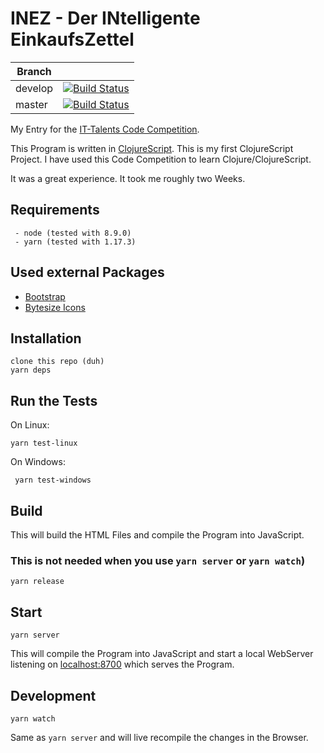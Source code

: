 ﻿# INEZ - Der INtelligente EinkaufsZettel

| Branch  |                                                                                                                                 |
| ------- | ------------------------------------------------------------------------------------------------------------------------------- |
| develop | [![Build Status](https://travis-ci.com/p85/ines.svg?token=WBCzZARApxyW7X3Upy1E&branch=develop)](https://travis-ci.com/p85/ines) |
| master  | [![Build Status](https://travis-ci.com/p85/ines.svg?token=WBCzZARApxyW7X3Upy1E&branch=master)](https://travis-ci.com/p85/ines)  |


My Entry for the [IT-Talents Code Competition](https://www.it-talents.de/foerderung/code-competition/edeka-digital-code-competition-08-2019).

This Program is written in [ClojureScript](https://clojurescript.org/). This is my first ClojureScript Project. I have used this Code Competition to learn Clojure/ClojureScript.

It was a great experience. It took me roughly two Weeks.

## Requirements
	 - node (tested with 8.9.0)
	 - yarn (tested with 1.17.3)
## Used external Packages
- [Bootstrap](https://getbootstrap.com/)
- [Bytesize Icons](https://github.com/danklammer/bytesize-icons/)
## Installation
    clone this repo (duh)
    yarn deps
## Run the Tests

On Linux:

    yarn test-linux

On Windows:

     yarn test-windows

## Build
This will build the HTML Files and compile the Program into JavaScript. 

### **This is not needed** when you use `yarn server` or `yarn watch`)

    yarn release
## Start

    yarn server
This will compile the Program into JavaScript and start a local WebServer listening on [localhost:8700](http://127.0.0.1:8700/) which serves the Program.
## Development

    yarn watch
Same as `yarn server` and will live recompile the changes in the Browser.
